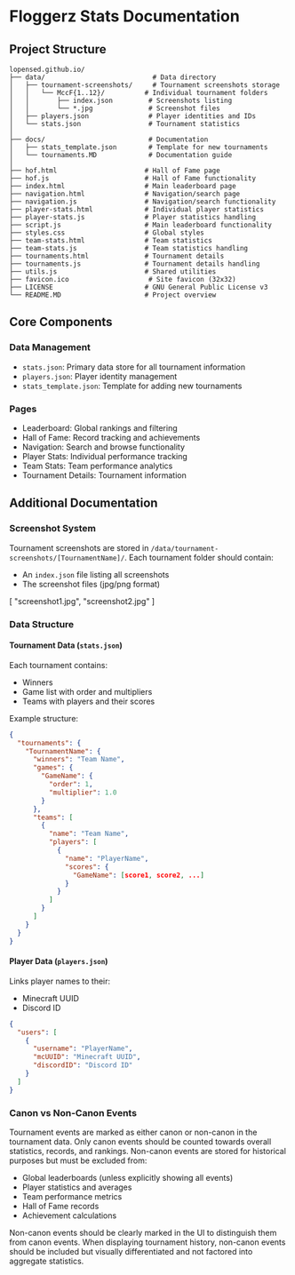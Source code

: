 # Floggerz Stats Documentation

## Project Structure

```
lopensed.github.io/
├── data/                           # Data directory
│   ├── tournament-screenshots/     # Tournament screenshots storage
│   │   └── MccF{1..12}/          # Individual tournament folders
│   │       ├── index.json         # Screenshots listing
│   │       └── *.jpg              # Screenshot files
│   ├── players.json               # Player identities and IDs
│   └── stats.json                 # Tournament statistics
│
├── docs/                          # Documentation
│   ├── stats_template.json        # Template for new tournaments
│   └── tournaments.MD             # Documentation guide
│
├── hof.html                      # Hall of Fame page
├── hof.js                        # Hall of Fame functionality
├── index.html                    # Main leaderboard page
├── navigation.html               # Navigation/search page
├── navigation.js                 # Navigation/search functionality
├── player-stats.html             # Individual player statistics
├── player-stats.js               # Player statistics handling
├── script.js                     # Main leaderboard functionality
├── styles.css                    # Global styles
├── team-stats.html               # Team statistics
├── team-stats.js                 # Team statistics handling
├── tournaments.html              # Tournament details
├── tournaments.js                # Tournament details handling
├── utils.js                      # Shared utilities
├── favicon.ico                    # Site favicon (32x32)
├── LICENSE                       # GNU General Public License v3
└── README.MD                     # Project overview
```

## Core Components

### Data Management
- `stats.json`: Primary data store for all tournament information
- `players.json`: Player identity management
- `stats_template.json`: Template for adding new tournaments

### Pages
- Leaderboard: Global rankings and filtering
- Hall of Fame: Record tracking and achievements
- Navigation: Search and browse functionality
- Player Stats: Individual performance tracking
- Team Stats: Team performance analytics
- Tournament Details: Tournament information

## Additional Documentation

### Screenshot System
Tournament screenshots are stored in `/data/tournament-screenshots/[TournamentName]/`. Each tournament folder should contain:
- An `index.json` file listing all screenshots
- The screenshot files (jpg/png format)

[
    "screenshot1.jpg",
    "screenshot2.jpg"
]

### Data Structure

#### Tournament Data (`stats.json`)
Each tournament contains:
- Winners
- Game list with order and multipliers
- Teams with players and their scores

Example structure:
```json
{
  "tournaments": {
    "TournamentName": {
      "winners": "Team Name",
      "games": {
        "GameName": {
          "order": 1,
          "multiplier": 1.0
        }
      },
      "teams": [
        {
          "name": "Team Name",
          "players": [
            {
              "name": "PlayerName",
              "scores": {
                "GameName": [score1, score2, ...]
              }
            }
          ]
        }
      ]
    }
  }
}
```

#### Player Data (`players.json`)
Links player names to their:
- Minecraft UUID
- Discord ID

```json
{
  "users": [
    {
      "username": "PlayerName",
      "mcUUID": "Minecraft UUID",
      "discordID": "Discord ID"
    }
  ]
}
```

### Canon vs Non-Canon Events
Tournament events are marked as either canon or non-canon in the tournament data. Only canon events should be counted towards overall statistics, records, and rankings. Non-canon events are stored for historical purposes but must be excluded from:

- Global leaderboards (unless explicitly showing all events)
- Player statistics and averages
- Team performance metrics
- Hall of Fame records
- Achievement calculations

Non-canon events should be clearly marked in the UI to distinguish them from canon events. When displaying tournament history, non-canon events should be included but visually differentiated and not factored into aggregate statistics.

